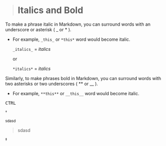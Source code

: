 ># Italics and Bold

To make a phrase italic in Markdown, you can surround words with an underscore or asterisk ( _ or * ).

* For example, `_this_` or `*this*` word would become italic.

  `_italics_` = _italics_

  or

  `*italics*` = *italics*


Similarly, to make phrases bold in Markdown, you can surround words with two asterisks or two underscores ( ** or __ ).
* For example, `**this**` or `__this__` word would become italic.

<kbd>CTRL</kbd>

<sup>&dagger;</sup>

<sup>sdasd

>sdasd

<sup>&Dagger;</sup>
